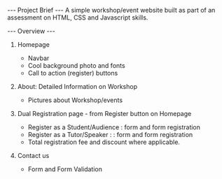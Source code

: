 --- Project Brief ---
A simple workshop/event website built as part of an assessment on HTML, CSS and Javascript skills.

--- Overview ---
1. Homepage
	- Navbar
	- Cool background photo and fonts
	- Call to action (register) buttons

2. About: Detailed Information on Workshop
	- Pictures about Workshop/events

3. Dual Registration page - from Register button on Homepage 
	- Register as a Student/Audience : form and form registration
	- Register as a Tutor/Speaker : : form and form registration
	- Total registration fee and discount where applicable.

4. Contact us 
	- Form and Form Validation

